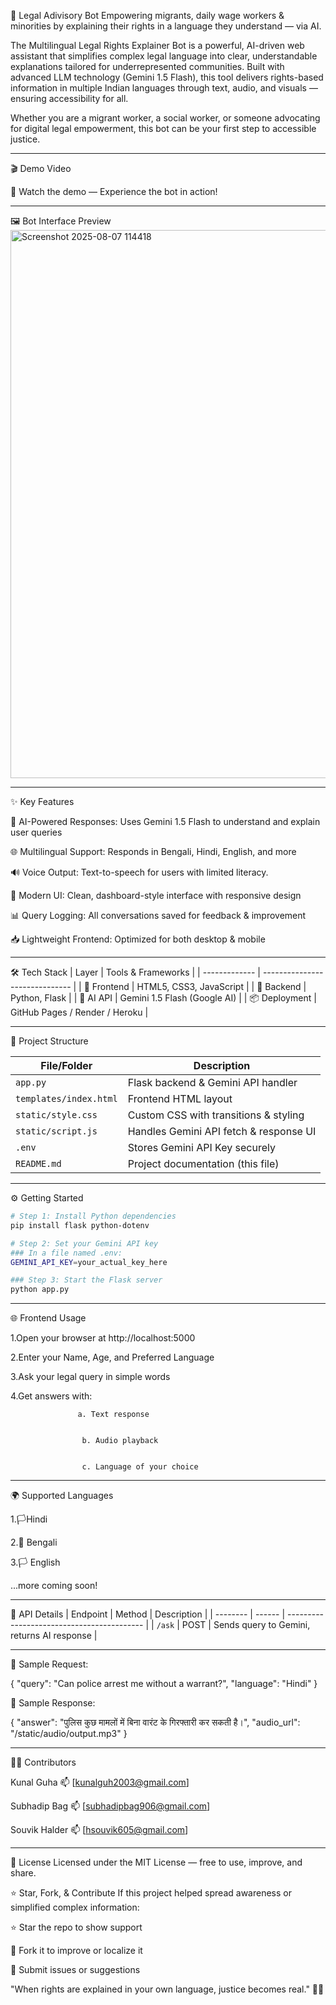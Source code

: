 🧠 Legal Adivisory Bot
Empowering migrants, daily wage workers & minorities by explaining their rights in a language they understand — via AI.

The Multilingual Legal Rights Explainer Bot is a powerful, AI-driven web assistant that simplifies complex legal language into clear, understandable explanations tailored for underrepresented communities. Built with advanced LLM technology (Gemini 1.5 Flash), this tool delivers rights-based information in multiple Indian languages through text, audio, and visuals — ensuring accessibility for all.

Whether you are a migrant worker, a social worker, or someone advocating for digital legal empowerment, this bot can be your first step to accessible justice.

---

🎬 Demo Video

🎥 Watch the demo — Experience the bot in action!

---


🖼️ Bot Interface Preview
<img width="1920" height="877" alt="Screenshot 2025-08-07 114418" src="https://github.com/user-attachments/assets/103e9800-90b1-4776-8234-2a1f71babec4" />


---

✨ Key Features

🧠 AI-Powered Responses: Uses Gemini 1.5 Flash to understand and explain user queries

🌐 Multilingual Support: Responds in Bengali, Hindi, English, and more

🔊 Voice Output: Text-to-speech for users with limited literacy.

🎨 Modern UI: Clean, dashboard-style interface with responsive design

📊 Query Logging: All conversations saved for feedback & improvement

📥 Lightweight Frontend: Optimized for both desktop & mobile

---



🛠️ Tech Stack
| Layer         | Tools & Frameworks             |
| ------------- | ------------------------------ |
| 🎨 Frontend   | HTML5, CSS3, JavaScript        |
| 🔧 Backend    | Python, Flask                  |
| 🧠 AI API     | Gemini 1.5 Flash (Google AI)   |
| 📦 Deployment | GitHub Pages / Render / Heroku |

---




📁 Project Structure

| File/Folder            | Description                            |
| ---------------------- | -------------------------------------- |
| `app.py`               | Flask backend & Gemini API handler     |
| `templates/index.html` | Frontend HTML layout                   |
| `static/style.css`     | Custom CSS with transitions & styling  |
| `static/script.js`     | Handles Gemini API fetch & response UI |
| `.env`                 | Stores Gemini API Key securely         |
| `README.md`            | Project documentation (this file)      |

---



⚙️ Getting Started
```bash
# Step 1: Install Python dependencies
pip install flask python-dotenv

# Step 2: Set your Gemini API key
### In a file named .env:
GEMINI_API_KEY=your_actual_key_here

### Step 3: Start the Flask server
python app.py
```

---



🌐 Frontend Usage

1.Open your browser at http://localhost:5000

2.Enter your Name, Age, and Preferred Language

3.Ask your legal query in simple words

4.Get answers with:
    
                   a. Text response

   
                    b. Audio playback

  
                    c. Language of your choice


---

🌍 Supported Languages

1.🏳️Hindi

2.🏴 Bengali

3.🏳 English

...more coming soon!


---


📡 API Details
| Endpoint | Method | Description                                |
| -------- | ------ | ------------------------------------------ |
| `/ask`   | POST   | Sends query to Gemini, returns AI response |

---

🧾 Sample Request:

{
  "query": "Can police arrest me without a warrant?",
  "language": "Hindi"
}

🧾 Sample Response:

{
  "answer": "पुलिस कुछ मामलों में बिना वारंट के गिरफ्तारी कर सकती है।",
  "audio_url": "/static/audio/output.mp3"
}

---

👨‍💻 Contributors

Kunal Guha
📫 [kunalguh2003@gmail.com]

Subhadip Bag
📫 [subhadipbag906@gmail.com]

Souvik Halder
📫 [hsouvik605@gmail.com]

---


📝 License
Licensed under the MIT License — free to use, improve, and share.



⭐ Star, Fork, & Contribute
If this project helped spread awareness or simplified complex information:



⭐ Star the repo to show support

🍴 Fork it to improve or localize it

🐛 Submit issues or suggestions

"When rights are explained in your own language, justice becomes real." 🧑‍⚖️


